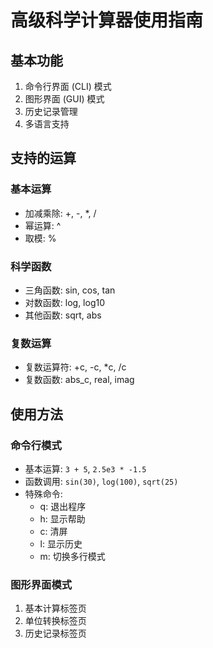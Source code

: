 # 高级科学计算器使用指南

## 基本功能
1. 命令行界面 (CLI) 模式
2. 图形界面 (GUI) 模式
3. 历史记录管理
4. 多语言支持

## 支持的运算
### 基本运算
- 加减乘除: +, -, *, /
- 幂运算: ^
- 取模: %

### 科学函数
- 三角函数: sin, cos, tan
- 对数函数: log, log10
- 其他函数: sqrt, abs

### 复数运算
- 复数运算符: +c, -c, *c, /c
- 复数函数: abs_c, real, imag

## 使用方法
### 命令行模式
- 基本运算: `3 + 5`, `2.5e3 * -1.5`
- 函数调用: `sin(30)`, `log(100)`, `sqrt(25)`
- 特殊命令:
  - q: 退出程序
  - h: 显示帮助
  - c: 清屏
  - l: 显示历史
  - m: 切换多行模式

### 图形界面模式
1. 基本计算标签页
2. 单位转换标签页
3. 历史记录标签页